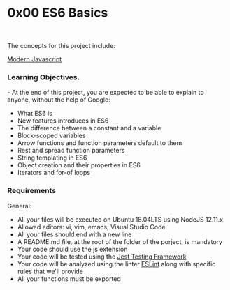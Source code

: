 <h1>0x00 ES6 Basics</h1>

<br />
<p> The concepts for this project include:</p>
<a href='https://intranet.alxswe.com/concepts/541'>Modern Javascript</a>
<a href='https://intranet.alxswe.com/concepts/542'></a>

<h3>Learning Objectives.</h3>
<p> - At the end of this project, you are expected to be able to explain to anyone, without the help of Google:</p>
<ul>
<li>What ES6 is</li>
<li>New features introduces in ES6</li>
<li>The difference between a constant and a variable</li>
<li>Block-scoped variables</li>
<li>Arrow functions and function parameters default to them</li>
<li>Rest and spread function parameters</li>
<li>String templating in ES6</li>
<li>Object creation and their properties in ES6</li>
<li>Iterators and for-of loops</li>
</ul>

<h3>Requirements</h3>
<p>General:</p>
<ul>
<li>All your files will be executed on Ubuntu 18.04LTS using NodeJS 12.11.x</li>
<li>Allowed editors: vi, vim, emacs, Visual Studio Code</li>
<li>All your files should end with a new line</li>
<li>A README.md file, at the root of the folder of the porject, is mandatory</li>
<li>Your code should use the js extension</li>
<li>Your code will be tested using the <a href="https://intranet.alxswe.com/rltoken/ECZpKsJ3fm1qRA7lDyhd_Q">Jest Testing Framework</a></li>
<li>Your code will be analyzed using the linter <a href="https://intranet.alxswe.com/rltoken/Ttd9w5jERwTErJW3DDbVoQ">ESLint</a> along with specific rules that we'll provide</li>
<li>All your functions must be exported</li>
</ul>

